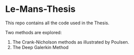 # Le-Mans-Thesis
This repo contains all the code used in the Thesis.

Two methods are explored:
1. The Crank-Nicholson methods as illustrated by Poulsen.
2. The Deep Galerkin Method
